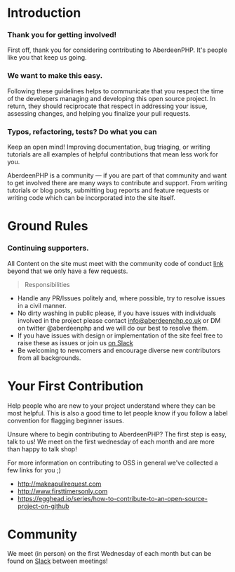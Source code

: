 # Introduction

### Thank you for getting involved!

First off, thank you for considering contributing to AberdeenPHP. It's people like you that keep us going.

### We want to make this easy.

Following these guidelines helps to communicate that you respect the time of the developers managing and developing this open source project. In return, they should reciprocate that respect in addressing your issue, assessing changes, and helping you finalize your pull requests.


### Typos, refactoring, tests? Do what you can

Keep an open mind! Improving documentation, bug triaging, or writing tutorials are all examples of helpful contributions that mean less work for you.

AberdeenPHP is a community — if you are part of that community and want to get involved there are many ways to contribute and support. From writing tutorials or blog posts, submitting bug reports and feature requests or writing code which can be incorporated into the site itself.

# Ground Rules

### Continuing supporters.

All Content on the site must meet with the community code of conduct [link](http://aberdeenphp.co.uk/code-of-conduct)
beyond that we only have a few requests.

> Responsibilities
* Handle any PR/Issues politely and, where possible, try to resolve issues in a civil manner.
* No dirty washing in public please, if you have issues with individuals involved in the project please contact info@aberdeenphp.co.uk or DM on twitter @aberdeenphp and we will do our best to resolve them.
* If you have issues with design or implementation of the site feel free to raise these as issues or join us [on Slack](https://slack.scotlandphp.co.uk)
* Be welcoming to newcomers and encourage diverse new contributors from all backgrounds.

# Your First Contribution
Help people who are new to your project understand where they can be most helpful. This is also a good time to let people know if you follow a label convention for flagging beginner issues.

Unsure where to begin contributing to AberdeenPHP? The first step is easy, talk to us! We meet on the first wednesday of each month and are more than happy to talk shop!

For more information on contributing to OSS in general we've collected a few links for you ;)

* http://makeapullrequest.com
* http://www.firsttimersonly.com
* https://egghead.io/series/how-to-contribute-to-an-open-source-project-on-github

# Community

We meet (in person) on the first Wednesday of each month but can be found on [Slack](https://slack.scotlandphp.co.uk) between meetings!